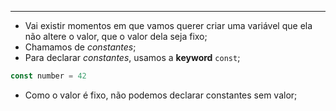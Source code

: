___
- Vai existir momentos em que vamos querer criar uma variável que ela não altere o valor, que o valor dela seja fixo;
- Chamamos de *constantes*;
- Para declarar *constantes*, usamos a **keyword** `const`;
```js
const number = 42
```
- Como o valor é fixo, não podemos declarar constantes sem valor;